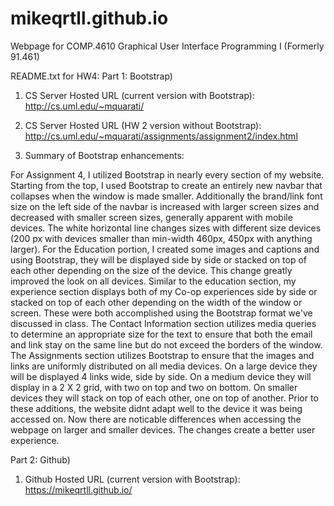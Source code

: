 # mikeqrtll.github.io
Webpage for COMP.4610 Graphical User Interface Programming I (Formerly 91.461)

README.txt for HW4:
Part 1: Bootstrap)

1) CS Server Hosted URL (current version with Bootstrap): 	http://cs.uml.edu/~mquarati/
2) CS Server Hosted URL (HW 2 version without Bootstrap): 	http://cs.uml.edu/~mquarati/assignments/assignment2/index.html

3) Summary of Bootstrap enhancements:

For Assignment 4, I utilized Bootstrap in nearly every section of my website. Starting 
from the top, I used Bootstrap to create an entirely new navbar that collapses when the 
window is made smaller. Additionally the brand/link font size on the left side of the 
navbar is increased with larger screen sizes and decreased with smaller screen sizes, 
generally apparent with mobile devices. The white horizontal line changes sizes with 
different size devices (200 px with devices smaller than min-width 460px, 450px with 
anything larger). For the Education portion, I created some images and captions
and using Bootstrap, they will be displayed side by side or stacked on top of each other
depending on the size of the device. This change greatly improved the look on all
devices. Similar to the education section, my experience section displays both of my 
Co-op experiences side by side or stacked on top of each other depending on the width 
of the window or screen. These were both accomplished using the Bootstrap format we've 
discussed in class. The Contact Information section utilizes media queries to determine
an appropriate size for the text to ensure that both the email and link stay on the same
line but do not exceed the borders of the window. The Assignments section utilizes Bootstrap
to ensure that the images and links are uniformly distributed on all media devices. On a large
device they will be displayed 4 links wide, side by side. On a medium device they will display
in a 2 X 2 grid, with two on top and two on bottom. On smaller devices they will stack on top
of each other, one on top of another. Prior to these additions, the website didnt adapt well
to the device it was being accessed on. Now there are noticable differences when accessing the
webpage on larger and smaller devices. The changes create a better user experience.

Part 2: Github)

1) Github Hosted URL (current version with Bootstrap): https://mikeqrtll.github.io/